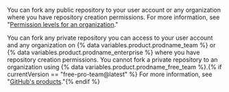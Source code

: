 You can fork any public repository to your user account or any organization where you have repository creation permissions. For more information, see "[Permission levels for an organization](/articles/permission-levels-for-an-organization)."

You can fork any private repository you can access to your user account and any organization on {% data variables.product.prodname_team %} or {% data variables.product.prodname_enterprise %} where you have repository creation permissions. You cannot fork a private repository to an organization using {% data variables.product.prodname_free_team %}.{% if currentVersion == "free-pro-team@latest" %} For more information, see "[GitHub's products](/articles/githubs-products)."{% endif %}
